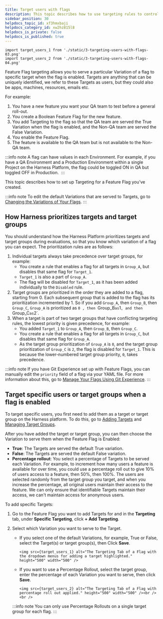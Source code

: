 ```yaml
---
title: Target users with flags
description: This topic describes how to use targeting rules to control variations that you want to serve to your users.
sidebar_position: 30
helpdocs_topic_id: xf3hmxbaji
helpdocs_category_id: xw2hz815l8
helpdocs_is_private: false
helpdocs_is_published: true
---
```


```mdx-code-block
import target_users_1 from './static/3-targeting-users-with-flags-03.png'
import target_users_2 from './static/3-targeting-users-with-flags-04.png' 
```

Feature Flag targeting allows you to serve a particular Variation of a flag to specific target when the flag is enabled. Targets are anything that can be uniquely identified, we refer to these Targets as users, but they could also be apps, machines, resources, emails etc. 

For example:

1. You have a new feature you want your QA team to test before a general roll-out.
2. You create a Boolean Feature Flag for the new feature.
3. You add Targeting to the flag so that the QA team are served the True Variation when the flag is enabled, and the Non-QA team are served the False Variation.
4. You enable the Feature Flag.
5. The feature is available to the QA team but is not available to the Non-QA team.

:::info note
 A flag can have values in each Environment. For example, if you have a QA Environment and a Production Environment within a single Project on the Harness Platform, the flag could be toggled ON in QA but toggled OFF in Production. 
:::

This topic describes how to set up Targeting for a Feature Flag you’ve created. 

:::info note
 To edit the default Variations that are served to Targets, go to [Changing the Variations of Your Flags](/docs/feature-flags/ff-creating-flag/manage-variations).
:::

## How Harness prioritizes targets and target groups

You should understand how the Harness Platform prioritizes targets and target groups during evaluations, so that you know which variation of a flag you can expect. The prioritization rules are as follows: 

1. Individual targets always take precedence over target groups, for example:
   - You create a rule that enables a flag for all targets in `Group_A`, but disables that same flag for `Target_1`.
   - `Target_1` is also a part of `Group_A`.
   - The flag will be disabled for `Target_1`, as it has been added individually to the `Disabled` rule. 
2. Target groups are prioritized in the order they are added to a flag, starting from 0. Each subsequent group that is added to the flag has its prioritization incremented by 1. So if you add `Group_A`, then `Group_B`, then `Group_C`, `Group_A` is prioritized as `0 , then `Group_B` as `1`, and then `Group_C` as `2`.
3. When a target is part of two target groups that have conflicting targeting rules, the lowest priority is given precedence, for example:
   - You added `Target_1` to `Group_A`, then `Group_B`, then `Group_C`.
   - You create a rule that enables a flag for all targets in `Group_C`, but disables that same flag for `Group_A`. 
   - As the target group prioritization of `Group_A` is `0`, and the target group prioritization of `Group_C` is `2`, the flag is disabled for `Target_1`. This is because the lower-numbered target group priority, `0`, takes precedence. 

:::info note
If you have Git Experience set up with Feature Flags, you can manually edit the `priority` field of a flag via your YAML file. For more information about this, go to [Manage Your Flags Using Git Experience](../../manage-featureflags-in-git-repos.md).
:::

## Target specific users or target groups when a flag is enabled

To target specific users, you first need to add them as a target or target group on the Harness platform. To do this, go to [Adding Targets](add-targets.md) and [Managing Target Groups](add-target-groups.md). 

After you have added the target or target group, you can then choose the Variation to serve them when the Feature Flag is Enabled:

* **True**: The Targets are served the default True variation.
* **False**: The Targets are served the default False variation.
* **Percentage rollout**: You select a percentage of Targets to be served each Variation. For example, to increment how many users a feature is available for over time, you could use a percentage roll out to give 10% of users access to a feature, then 50%, then 100%. The users are selected randomly from the target group you target, and when you increase the percentage, all original users maintain their access to the feature. We can only ensure that identifiable Targets maintain their access, we can't maintain access for anonymous users.

To add specific Targets: 

1. Go to the Feature Flag you want to add Targets for and in the **Targeting** tab, under **Specific Targeting**, click **+ Add Targeting**.
2. Select which Variation you want to serve to the Target.

   * If you select one of the default Variations, for example, True or False, select the Target(s) or target group(s), then Click **Save**.

      ```mdx-code-block
      <img src={target_users_1} alt="The Targeting Tab of a Flag with the dropdown menus for adding a target highlighted." height="500" width="500" />
      ```

   * If you want to use a Percentage Rollout, select the target group, enter the percentage of each Variation you want to serve, then click **Save**.

      ```mdx-code-block
      <img src={target_users_2} alt="The Targeting Tab of a Flag with percentage roll out applied." height="500" width="500" /><br /><br />
      ```

   :::info note
   You can only use Percentage Rollouts on a single target group for each flag.
   :::

